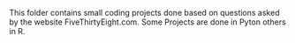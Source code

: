 This folder contains small coding projects done based on questions asked by the website FiveThirtyEight.com.
Some Projects are done in Pyton others in R.
